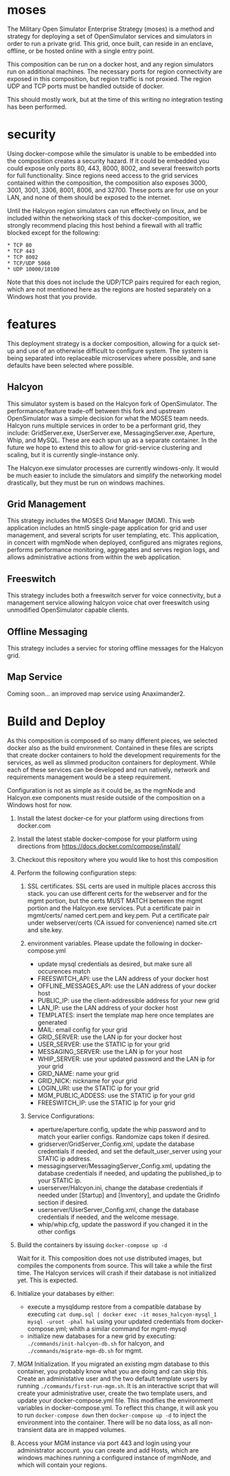 # moses

The Military Open Simulator Enterprise Strategy (moses) is a method and strategy for deploying a set of OpenSimulator services and simulators in order to run a private grid.  This grid, once built, can reside in an enclave, offline, or be hosted online with a single entry point.

This composition can be run on a docker host, and any region simulators run on additional machines.  The necessary ports for region connectivity are exposed in this composition, but region traffic is not proxied.  The region UDP and TCP ports must be handled outside of docker.

This should mostly work, but at the time of this writing no integration testing has been performed.

# security

Using docker-compose while the simulator is unable to be embedded into the composition creates a security hazard.  If it could be embedded you could expose only ports 80, 443, 8000, 8002, and several freeswitch ports for full functionality.  Since regions need access to the grid services contained within the composition, the composition also exposes 3000, 3001, 3001, 3306, 8001, 8006, and 32700.  These ports are for use on your LAN, and none of them should be exposed to the internet. 

Until the Halcyon region simulators can run effectively on linux, and be included within the networking stack of this docker-composition, we strongly recommend placing this host behind a firewall with all traffic blocked except for the following:

    * TCP 80
    * TCP 443
    * TCP 8002
    * TCP/UDP 5060
    * UDP 10000/10100
   
Note that this does not include the UDP/TCP pairs required for each region, which are not mentioned here as the regions are hosted separately on a Windows host that you provide.

# features

This deployment strategy is a docker composition, allowing for a quick set-up and use of an otherwise difficult to configure system.  The system is being separated into replaceable microservices where possible, and sane defaults have been selected where possible.

## Halcyon

This simulator system is based on the Halcyon fork of OpenSimulator.  The performance/feature trade-off between this fork and upstream OpenSimulator was a simple decision for what the MOSES team needs.  Halcyon runs multiple services in order to be a performant grid, they include:  GridServer.exe, UserServer.exe, MessagingServer.exe, Aperture, Whip, and MySQL.  These are each spun up as a separate container.  In the future we hope to extend this to allow for grid-service clustering and scaling, but it is currently single-instance only.

The Halcyon.exe simulator processes are currently windows-only.  It would be much easier to include the simulators and simplify the networking model drastically, but they must be run on windows machines.

## Grid Management

This strategy includes the MOSES Grid Manager (MGM).  This web application includes an html5 single-page application for grid and user management, and several scripts for user templating, etc.  This application, in concert with mgmNode when deployed, configured ans migrates regions, performs performance monitoring, aggregates and serves region logs, and allows administrative actions from within the web application.

## Freeswitch

This strategy includes both a freeswitch server for voice connectivity, but a management service allowing halcyon voice chat over freeswitch using unmodified OpenSimulator capable clients.

## Offline Messaging

This strategy includes a serviec for storing offline messages for the Halcyon grid.

## Map Service

Coming soon... an improved map service using Anaximander2.

# Build and Deploy

As this composition is composed of so many different pieces, we selected docker also as the build environment.  Contained in these files are scripts that create docker containers to hold the development requirements for the services, as well as slimmed produciton containers for deployment.  While each of these services can be developed and run natively, network and requirements management would be a steep requirement.

Configuration is not as simple as it could be, as the mgmNode and Halcyon.exe components must reside outside of the composition on a Windows host for now.

1. Install the latest docker-ce for your platform using directions from docker.com

1. Install the latest stable docker-compose for your platform using directions from https://docs.docker.com/compose/install/

1. Checkout this repository where you would like to host this composition

1. Perform the following configuration steps:

    1.  SSL certificates.  SSL certs are used in multiple places accross this stack.  you can use different certs for the webserver and for the mgmt portion, but the certs MUST MATCH between the mgmt portion and the Halcyon.exe services.  Put a certificate pair in mgmt/certs/ named cert.pem and key.pem.  Put a certificate pair under webserver/certs (CA issued for convenience) named site.crt and site.key.
  
    1.  environment variables.  Please update the following in docker-compose.yml
  
        * update mysql credentials as desired, but make sure all occurences match
        * FREESWITCH_API: use the LAN address of your docker host
        * OFFLINE_MESSAGES_API: use the LAN address of your docker host
        * PUBLIC_IP: use the client-addressible address for your new grid
        * LAN_IP: use the LAN address of your docker host
        * TEMPLATES: insert the template map here once templates are generated
        * MAIL: email config for your grid
        * GRID_SERVER: use the LAN ip for your docker host
        * USER_SERVER: use the STATIC ip for your grid
        * MESSAGING_SERVER: use the LAN ip for your host
        * WHIP_SERVER: use your updated password and the LAN ip for your grid
        * GRID_NAME: name your grid
        * GRID_NICK: nickname for your grid
        * LOGIN_URI: use the STATIC ip for your grid
        * MGM_PUBLIC_ADDESS: use the STATIC ip for your grid
        * FREESWITCH_IP: use the STATIC ip for your grid
        
    1. Service Configurations:
    
        * aperture/aperture.config, update the whip password and to match your earlier configs.  Randomize caps token if desired.
        * gridserver/GridServer_Config.xml, update the database credentials if needed, and set the default_user_server using your STATIC ip address.
        * messagingserver/MessagingServer_Config.xml, updating the database credentials if needed, and updating the published_ip to your STATIC ip.
        * userserver/Halcyon.ini, change the database credentials if needed under [Startup] and [Inventory], and update the GridInfo section if desired.
        * userserver/UserServer_Config.xml, change the database credentials if needed, and the welcome message.
        * whip/whip.cfg, update the password if you changed it in the other configs
        
1.  Build the containers by issuing `docker-compose up -d`

    Wait for it.  This composition does not use distributed images, but compiles the components from source.  This will take a while the first time.  The Halcyon services will crash if their database is not initialized yet.  This is expected.

1.  Initialize your databases by either:

    * execute a mysqldump restore from a compatible database by executing `cat dump.sql | docker exec -it moses_halcyon-mysql_1 mysql -uroot -phal hal` using your updated credentials from docker-compose.yml; whith a similar command for mgmt-mysql
    * initialize new databases for a new grid by executing: `./commands/init-halcyon-db.sh` for halcyon, and `./commands/migrate-mgm-db.sh` for mgmt.
    
1.  MGM Initialization.  If you migrated an existing mgm database to this container, you probably know what you are doing and can skip this.  Create an administative user and the two default template users by running `./commands/first-run-mgm.sh`.  It is an interactive script that will create your administrative user, create the two template users, and update your docker-compose.yml file.  This modifies the environment variables in docker-compose.yml.  To reflect this change, it will ask you to run `docker-compose down` then `docker-compose up -d` to inject the environment into the container.  There will be no data loss, as all non-transient data are in mapped volumes.

1.  Access your MGM instance via port 443 and login using your administrator account.  you can create and add Hosts, which are windows machines running a configured instance of mgmNode, and which will contain your regions.

